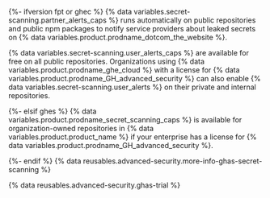 {%- ifversion fpt or ghec %}
{% data variables.secret-scanning.partner_alerts_caps %} runs automatically on public repositories and public npm packages to notify service providers about leaked secrets on {% data variables.product.prodname_dotcom_the_website %}.

{% data variables.secret-scanning.user_alerts_caps %} are available for free on all public repositories. Organizations using {% data variables.product.prodname_ghe_cloud %} with a license for {% data variables.product.prodname_GH_advanced_security %} can also enable {% data variables.secret-scanning.user_alerts %} on their private and internal repositories.

{%- elsif ghes %}
{% data variables.product.prodname_secret_scanning_caps %} is available for organization-owned repositories in {% data variables.product.product_name %} if your enterprise has a license for {% data variables.product.prodname_GH_advanced_security %}.

{%- endif %} {% data reusables.advanced-security.more-info-ghas-secret-scanning %}

{% data reusables.advanced-security.ghas-trial %}

